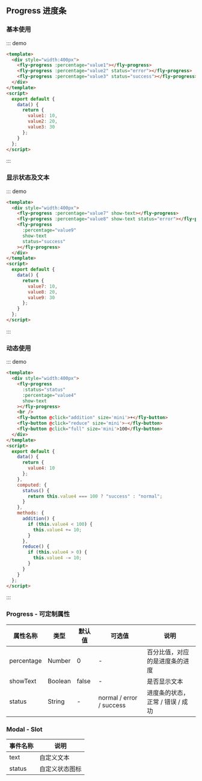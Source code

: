 <script>
module.exports =  {
        data(){
            return {
                value1:10,
                value2:20,
                value3:30,
                value4:10,
                value5:20,
                value6:30,
                value7:10,
                value8:20,
                value9:30
            }
        },
        computed:{
            status(){
                return this.value4 === 100 ? 'success':'normal'
            }
        },
        methods:{
            addition(){
                if(this.value4<100){
                    this.value4+=10
                }
            },
            reduce(){
                if(this.value4>0){
                    this.value4-=10
                }
            },
            full(){
              this.value4 = 100
            }
        }
    }
</script>

## Progress 进度条

### 基本使用

::: demo

```html
<template>
  <div style="width:400px">
    <fly-progress :percentage="value1"></fly-progress>
    <fly-progress :percentage="value2" status="error"></fly-progress>
    <fly-progress :percentage="value3" status="success"></fly-progress>
  </div>
</template>
<script>
  export default {
    data() {
      return {
        value1: 10,
        value2: 20,
        value3: 30
      };
    }
  };
</script>
```

:::

### 显示状态及文本

::: demo

```html
<template>
  <div style="width:400px">
    <fly-progress :percentage="value7" show-text></fly-progress>
    <fly-progress :percentage="value8" show-text status="error"></fly-progress>
    <fly-progress
      :percentage="value9"
      show-text
      status="success"
    ></fly-progress>
  </div>
</template>
<script>
  export default {
    data() {
      return {
        value7: 10,
        value8: 20,
        value9: 30
      };
    }
  };
</script>
```

:::

### 动态使用

::: demo

```html
<template>
  <div style="width:400px">
    <fly-progress
      :status="status"
      :percentage="value4"
      show-text
    ></fly-progress>
    <br />
    <fly-button @click="addition" size='mini'>+</fly-button>
    <fly-button @click="reduce" size='mini'>-</fly-button>
    <fly-button @click="full" size='mini'>100</fly-button>
  </div>
</template>
<script>
  export default {
    data() {
      return {
        value4: 10
      };
    },
    computed: {
      status() {
        return this.value4 === 100 ? "success" : "normal";
      }
    },
    methods: {
      addition() {
        if (this.value4 < 100) {
          this.value4 += 10;
        }
      },
      reduce() {
        if (this.value4 > 0) {
          this.value4 -= 10;
        }
      }
    }
  };
</script>
```

:::

### Progress - 可定制属性

| 属性名称   | 类型    | 默认值 | 可选值                   | 说明                             |
| ---------- | ------- | ------ | ------------------------ | -------------------------------- |
| percentage | Number  | 0      | -                        | 百分比值，对应的是进度条的进度   |
| showText   | Boolean | false  | -                        | 是否显示文本                     |
| status     | String  | -      | normal / error / success | 进度条的状态，正常 / 错误 / 成功 |

### Modal - Slot

| 事件名称 | 说明           |
| -------- | -------------- |
| text     | 自定义文本     |
| status   | 自定义状态图标 |
